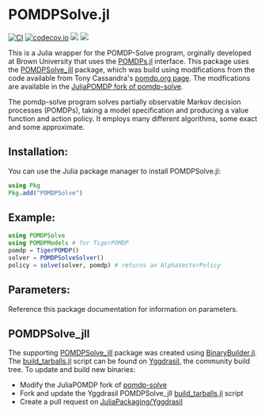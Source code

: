 # POMDPSolve.jl
[![CI](https://github.com/JuliaPOMDP/POMDPSolve.jl/actions/workflows/CI.yml/badge.svg)](https://github.com/JuliaPOMDP/POMDPSolve.jl/actions/workflows/CI.yml)
[![codecov.io](http://codecov.io/github/JuliaPOMDP/POMDPSolve.jl/coverage.svg?branch=master)](http://codecov.io/github/JuliaPOMDP/POMDPSolve.jl?branch=master)
[![](https://img.shields.io/badge/docs-stable-blue.svg)](https://JuliaPOMDP.github.io/POMDPSolve.jl/stable)
[![](https://img.shields.io/badge/docs-dev-blue.svg)](https://JuliaPOMDP.github.io/POMDPSolve.jl/dev)

This is a Julia wrapper for the POMDP-Solve program, orginally developed at Brown University that uses the [POMDPs.jl](https://github.com/JuliaPOMDP/POMDPs.jl) interface. This package uses the [POMDPSolve_jll](https://github.com/JuliaBinaryWrappers/POMDPSolve_jll.jl) package, which was build using modifications from the code available from Tony Cassandra's [pomdp.org page](http://www.pomdp.org/code/index.html). The modfications are available in the [JuliaPOMDP fork of pomdp-solve](https://github.com/JuliaPOMDP/pomdp-solve).

The pomdp-solve program solves partially observable Markov decision
processes (POMDPs), taking a model specification and producing a value
function and action policy.  It employs many different algorithms,
some exact and some approximate.

## Installation:
You can use the Julia package manager to install POMDPSolve.jl:

```julia
using Pkg
Pkg.add("POMDPSolve")
```

## Example:

```julia
using POMDPSolve
using POMDPModels # for TigerPOMDP
pomdp = TigerPOMDP()
solver = POMDPSolveSolver()
policy = solve(solver, pomdp) # returns an AlphaVectorPolicy
```

## Parameters:

Reference this package documentation for information on parameters.

## POMDPSolve_jll
The supporting [POMDPSolve_jll](https://github.com/JuliaBinaryWrappers/POMDPSolve_jll.jl) package was created using [BinaryBuilder.jl](https://github.com/JuliaPackaging/BinaryBuilder.jl). The [build_tarballs.jl](https://github.com/JuliaPackaging/Yggdrasil/blob/master/P/POMDPSolve/build_tarballs.jl) script can be found on [Yggdrasil](https://github.com/JuliaPackaging/Yggdrasil/), the community build tree. To update and build new binaries:
 - Modify the JuliaPOMDP fork of [pomdp-solve](https://github.com/JuliaPOMDP/pomdp-solve)
  - Fork and update the Yggdrasil POMDPSolve_jll [build_tarballs.jl](https://github.com/JuliaPackaging/Yggdrasil/blob/master/P/POMDPSolve/build_tarballs.jl) script 
  - Create a pull request on [JuliaPackaging/Yggdrasil](https://github.com/JuliaPackaging/Yggdrasil)
